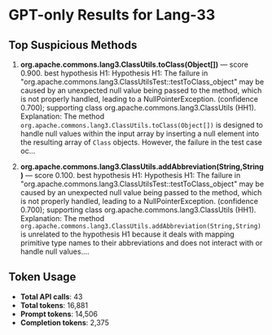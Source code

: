 # GPT-only Results for Lang-33

## Top Suspicious Methods

1. **org.apache.commons.lang3.ClassUtils.toClass(Object[])** — score 0.900. best hypothesis H1: Hypothesis H1: The failure in "org.apache.commons.lang3.ClassUtilsTest::testToClass_object" may be caused by an unexpected null value being passed to the method, which is not properly handled, leading to a NullPointerException. (confidence 0.700); supporting class org.apache.commons.lang3.ClassUtils (HH1).
    Explanation: The method `org.apache.commons.lang3.ClassUtils.toClass(Object[])` is designed to handle null values within the input array by inserting a null element into the resulting array of `Class` objects. However, the failure in the test case oc...

2. **org.apache.commons.lang3.ClassUtils.addAbbreviation(String,String)** — score 0.100. best hypothesis H1: Hypothesis H1: The failure in "org.apache.commons.lang3.ClassUtilsTest::testToClass_object" may be caused by an unexpected null value being passed to the method, which is not properly handled, leading to a NullPointerException. (confidence 0.700); supporting class org.apache.commons.lang3.ClassUtils (HH1).
    Explanation: The method `org.apache.commons.lang3.ClassUtils.addAbbreviation(String,String)` is unrelated to the hypothesis H1 because it deals with mapping primitive type names to their abbreviations and does not interact with or handle null values....


## Token Usage

- **Total API calls**: 43
- **Total tokens**: 16,881
- **Prompt tokens**: 14,506
- **Completion tokens**: 2,375
